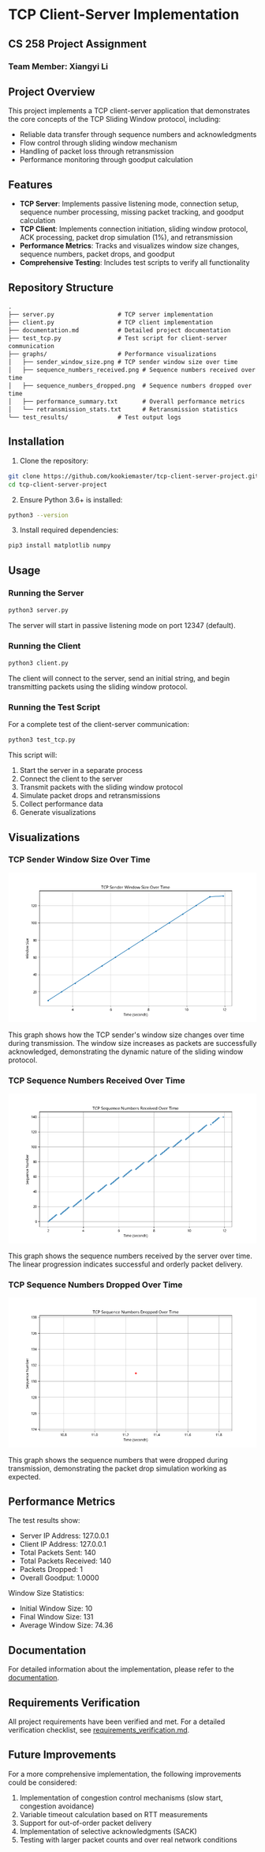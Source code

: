 # TCP Client-Server Implementation

## CS 258 Project Assignment
### Team Member: Xiangyi Li

## Project Overview

This project implements a TCP client-server application that demonstrates the core concepts of the TCP Sliding Window protocol, including:

- Reliable data transfer through sequence numbers and acknowledgments
- Flow control through sliding window mechanism
- Handling of packet loss through retransmission
- Performance monitoring through goodput calculation

## Features

- **TCP Server**: Implements passive listening mode, connection setup, sequence number processing, missing packet tracking, and goodput calculation
- **TCP Client**: Implements connection initiation, sliding window protocol, ACK processing, packet drop simulation (1%), and retransmission
- **Performance Metrics**: Tracks and visualizes window size changes, sequence numbers, packet drops, and goodput
- **Comprehensive Testing**: Includes test scripts to verify all functionality

## Repository Structure

```
.
├── server.py                  # TCP server implementation
├── client.py                  # TCP client implementation
├── documentation.md           # Detailed project documentation
├── test_tcp.py                # Test script for client-server communication
├── graphs/                    # Performance visualizations
│   ├── sender_window_size.png # TCP sender window size over time
│   ├── sequence_numbers_received.png # Sequence numbers received over time
│   ├── sequence_numbers_dropped.png  # Sequence numbers dropped over time
│   ├── performance_summary.txt       # Overall performance metrics
│   └── retransmission_stats.txt      # Retransmission statistics
└── test_results/              # Test output logs
```

## Installation

1. Clone the repository:
```bash
git clone https://github.com/kookiemaster/tcp-client-server-project.git
cd tcp-client-server-project
```

2. Ensure Python 3.6+ is installed:
```bash
python3 --version
```

3. Install required dependencies:
```bash
pip3 install matplotlib numpy
```

## Usage

### Running the Server

```bash
python3 server.py
```

The server will start in passive listening mode on port 12347 (default).

### Running the Client

```bash
python3 client.py
```

The client will connect to the server, send an initial string, and begin transmitting packets using the sliding window protocol.

### Running the Test Script

For a complete test of the client-server communication:

```bash
python3 test_tcp.py
```

This script will:
1. Start the server in a separate process
2. Connect the client to the server
3. Transmit packets with the sliding window protocol
4. Simulate packet drops and retransmissions
5. Collect performance data
6. Generate visualizations

## Visualizations

### TCP Sender Window Size Over Time

![TCP Sender Window Size Over Time](graphs/sender_window_size.png)

This graph shows how the TCP sender's window size changes over time during transmission. The window size increases as packets are successfully acknowledged, demonstrating the dynamic nature of the sliding window protocol.

### TCP Sequence Numbers Received Over Time

![TCP Sequence Numbers Received Over Time](graphs/sequence_numbers_received.png)

This graph shows the sequence numbers received by the server over time. The linear progression indicates successful and orderly packet delivery.

### TCP Sequence Numbers Dropped Over Time

![TCP Sequence Numbers Dropped Over Time](graphs/sequence_numbers_dropped.png)

This graph shows the sequence numbers that were dropped during transmission, demonstrating the packet drop simulation working as expected.

## Performance Metrics

The test results show:

- Server IP Address: 127.0.0.1
- Client IP Address: 127.0.0.1
- Total Packets Sent: 140
- Total Packets Received: 140
- Packets Dropped: 1
- Overall Goodput: 1.0000

Window Size Statistics:
- Initial Window Size: 10
- Final Window Size: 131
- Average Window Size: 74.36

## Documentation

For detailed information about the implementation, please refer to the [documentation](documentation.md).

## Requirements Verification

All project requirements have been verified and met. For a detailed verification checklist, see [requirements_verification.md](requirements_verification.md).

## Future Improvements

For a more comprehensive implementation, the following improvements could be considered:

1. Implementation of congestion control mechanisms (slow start, congestion avoidance)
2. Variable timeout calculation based on RTT measurements
3. Support for out-of-order packet delivery
4. Implementation of selective acknowledgments (SACK)
5. Testing with larger packet counts and over real network conditions
